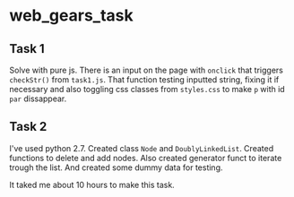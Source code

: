 # web_gears_task
## Task 1
Solve with pure js. There is an input on the page with `onclick` that triggers `checkStr()` from `task1.js`. That function testing inputted string, fixing it if necessary and also toggling css classes from `styles.css` to make `p` with id `par` dissappear.
## Task 2
I've used python 2.7. Created class `Node` and `DoublyLinkedList`. Created functions to delete and add nodes. Also created generator funct to iterate trough the list. And created some dummy data for testing. 

It taked me about 10 hours to make this task.
